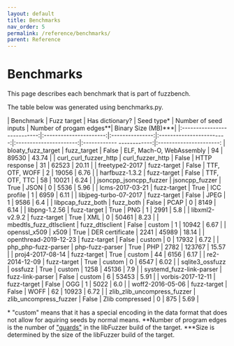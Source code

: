```yaml
---
layout: default
title: Benchmarks
nav_order: 5
permalink: /reference/benchmarks/
parent: Reference
---
```


# Benchmarks

This page describes each benchmark that is part of fuzzbench.

The table below was generated using benchmarks.py.

| Benchmark                   | Fuzz target            | Has dictionary? | Seed type\*              | Number of seed inputs  | Number of progam edges\*\*| Binary Size (MB)\*\*\*|
|:---------------------------:|:----------------------:|:---------------:|:------------------------:|:----------------------:|:------------ ------------:|:----------------------:
| bloaty_fuzz_target          | fuzz_target            | False           | ELF, Mach-O, WebAssembly | 94                     | 89530                     | 43.74                 |
| curl_curl_fuzzer_http       | curl_fuzzer_http       | False           | HTTP response            | 31                     | 62523                     | 20.11                 |
| freetype2-2017              | fuzz-target            | False           | TTF, OTF, WOFF           | 2                      | 19056                     | 6.76                  |
| harfbuzz-1.3.2              | fuzz-target            | False           | TTF, OTF, TTC            | 58                     | 10021                     | 6.24                  |
| jsoncpp_jsoncpp_fuzzer      | jsoncpp_fuzzer         | True            | JSON                     | 0                      | 5536                      | 5.96                  |
| lcms-2017-03-21             | fuzz-target            | True            | ICC profile              | 1                      | 6959                      | 6.11                  |
| libjpeg-turbo-07-2017       | fuzz-target            | False           | JPEG                     | 1                      | 9586                      | 6.4                   |
| libpcap_fuzz_both           | fuzz_both              | False           | PCAP                     | 0                      | 8149                      | 6.14                  |
| libpng-1.2.56               | fuzz-target            | True            | PNG                      | 1                      | 2991                      | 5.8                   |
| libxml2-v2.9.2              | fuzz-target            | True            | XML                      | 0                      | 50461                     | 8.23                  |
| mbedtls_fuzz_dtlsclient     | fuzz_dtlsclient        | False           | custom                   | 1                      | 10942                     | 6.67                  |
| openssl_x509                | x509                   | True            | DER certificate          | 2241                   | 45989                     | 18.14                 |
| openthread-2019-12-23       | fuzz-target            | False           | custom                   | 0                      | 17932                     | 6.72                  |
| php_php-fuzz-parser         | php-fuzz-parser        | True            | PHP                      | 2782                   | 123767                    | 15.57                 |
| proj4-2017-08-14            | fuzz-target            | True            | custom                   | 44                     | 6156                      | 6.17                  |
| re2-2014-12-09              | fuzz-target            | True            | custom                   | 0                      | 6547                      | 6.02                  |
| sqlite3_ossfuzz             | ossfuzz                | True            | custom                   | 1258                   | 45136                     | 7.9                   |
| systemd_fuzz-link-parser    | fuzz-link-parser       | False           | custom                   | 6                      | 53453                     | 5.91                  |
| vorbis-2017-12-11           | fuzz-target            | False           | OGG                      | 1                      | 5022                      | 6.0                   |
| woff2-2016-05-06            | fuzz-target            | False           | WOFF                     | 62                     | 10923                     | 6.72                  |
| zlib_zlib_uncompress_fuzzer | zlib_uncompress_fuzzer | False           | Zlib compressed          | 0                      | 875                       | 5.69                  |

\* "custom" means that it has a special encoding in the data format that does
not allow for aquiring seeds by normal means.
\*\*Number of program edges is the number of
["guards"](https://clang.llvm.org/docs/SanitizerCoverage.html#id2) in the
libFuzzer build of the target.
\*\*\*Size is determined by the size of the libFuzzer build of the target.
